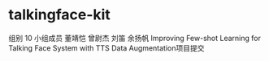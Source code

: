 # talkingface-kit
组别 10
小组成员 董靖恺 曾尉杰 刘笛 余扬帆
Improving Few-shot Learning for Talking Face System with TTS Data Augmentation项目提交
